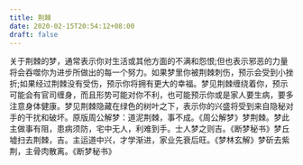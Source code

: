 ```yaml
---
title: 荆棘
date: 2020-02-15T20:54:12+08:00
draft: false
---
```


关于荆棘的梦，通常表示你对生活或其他方面的不满和怨恨;但也表示邪恶的力量将会吞噬你为进步所做出的每一个努力。如果梦里你被荆棘刺伤，预示会受到小挫折;如果经过荆棘没有受伤，预示你将拥有更大的幸福。梦见荆棘缠绕着你，预示可能会有官司缠身，而且形势可能对你不利，也可能预示你或是家人要生病，要多注意身体健康。梦见荆棘隐藏在绿色的树叶之下，表示你的兴盛将受到来自隐秘对手的干扰和破坏。原版周公解梦：道泥荆棘，事不成。《周公解梦》梦荆棘。梦此主做事有阻，患病须防，宅中无人，利难到手。士人梦之则吉。《断梦秘书》梦丘墟扫去荆棘，吉。主运道中兴，才学渐进，家业先衰后旺。《梦林玄解》梦斫去紫荆，主骨肉散离。《断梦秘书》